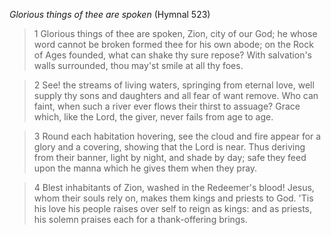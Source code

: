 _Glorious things of thee are spoken_ (Hymnal 523)

> 1
Glorious things of thee are spoken,
Zion, city of our God;
he whose word cannot be broken
formed thee for his own abode;
on the Rock of Ages founded,
what can shake thy sure repose?
With salvation's walls surrounded,
thou may'st smile at all thy foes.

> 2
See! the streams of living waters,
springing from eternal love,
well supply thy sons and daughters
and all fear of want remove.
Who can faint, when such a river
ever flows their thirst to assuage?
Grace which, like the Lord, the giver,
never fails from age to age.

> 3
Round each habitation hovering,
see the cloud and fire appear
for a glory and a covering,
showing that the Lord is near.
Thus deriving from their banner,
light by night, and shade by day;
safe they feed upon the manna
which he gives them when they pray.

> 4
Blest inhabitants of Zion,
washed in the Redeemer's blood!
Jesus, whom their souls rely on,
makes them kings and priests to God.
'Tis his love his people raises
over self to reign as kings:
and as priests, his solemn praises
each for a thank-offering brings.
